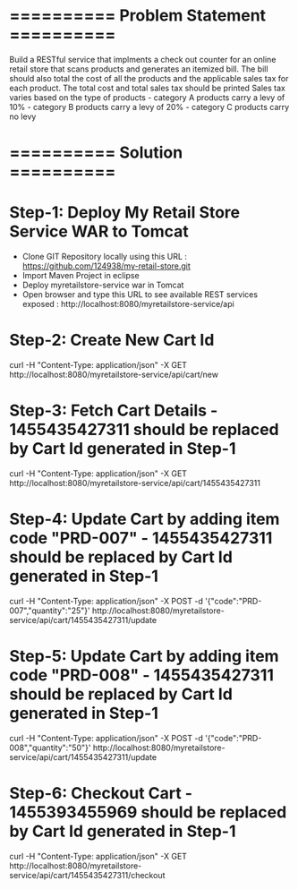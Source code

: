 # ========== Problem Statement ========== 
Build a RESTful service that implments a check out counter for an online retail store that scans products and generates an itemized bill.
The bill should also total the cost of all the products and the applicable sales tax for each product.
The total cost and total sales tax should be printed
Sales tax varies based on the type of products
	- category A products carry a levy of 10%
	- category B products carry a levy of 20%
	- category C products carry no levy

# ========== Solution ========== 

# Step-1: Deploy My Retail Store Service WAR to Tomcat
- Clone GIT Repository locally using this URL : https://github.com/124938/my-retail-store.git
- Import Maven Project in eclipse
- Deploy myretailstore-service war in Tomcat
- Open browser and type this URL to see available REST services exposed : http://localhost:8080/myretailstore-service/api

# Step-2: Create New Cart Id
curl -H "Content-Type: application/json" -X GET http://localhost:8080/myretailstore-service/api/cart/new

# Step-3: Fetch Cart Details - 1455435427311 should be replaced by Cart Id generated in Step-1
curl -H "Content-Type: application/json" -X GET http://localhost:8080/myretailstore-service/api/cart/1455435427311

# Step-4: Update Cart by adding item code "PRD-007" - 1455435427311 should be replaced by Cart Id generated in Step-1
curl -H "Content-Type: application/json" -X POST -d '{"code":"PRD-007","quantity":"25"}' http://localhost:8080/myretailstore-service/api/cart/1455435427311/update

# Step-5: Update Cart by adding item code "PRD-008" - 1455435427311 should be replaced by Cart Id generated in Step-1
curl -H "Content-Type: application/json" -X POST -d '{"code":"PRD-008","quantity":"50"}' http://localhost:8080/myretailstore-service/api/cart/1455435427311/update

# Step-6: Checkout Cart - 1455393455969 should be replaced by Cart Id generated in Step-1
curl -H "Content-Type: application/json" -X GET http://localhost:8080/myretailstore-service/api/cart/1455435427311/checkout
